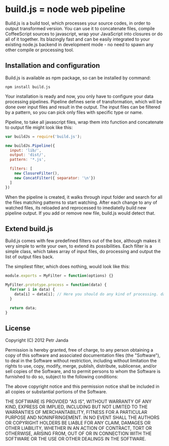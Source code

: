 # build.js = node web pipeline

Build.js is a build tool, which processes your source codes, in order to output transformed version. You can use it to
concatenate files, compile CoffeeScript sources to javascript, wrap your JavaScript into closures or do all of it together. Its blazingly fast and can be easily integrated to your existing node.js backend in development mode - no need to spawn any other compile or processing tool.

## Installation and configuration

Build.js is available as npm package, so can be installed by command:

    npm install build.js

Your installation is ready and now, you only have to configure your data processing pipelines. Pipeline defines serie
of transformation, which will be done over input files and result in the output. The input files can be filtered by a 
pattern, so you can pick only files with specific type or name.

Pipeline, to take all javascript files, wrap them into function and concatenate to output file might look like this:

```javascript
var buildJs = require('build.js');

new buildJs.Pipeline({
  input: 'lib/',
  output: 'dist/',
  pattern: '*.js',

  filters: [
    new ClosureFilter(),
    new ConcatFilter({ separator: '\n'})
  ]
})
```

When the pipeline is created, it walks through input folder and search for all the files matching patterns to start 
watching. After each change to any of watched files, its reloaded and reprocessed to imediatelly build new pipeline output. If you add or remove new file, build.js would detect that.

## Extend build.js

Build.js comes with few predefined filters out of the box, although makes it very simple to write your own, to extend its possibilities. Each filter is a simple class, which takes array of input files, do processing and output the list
of output files back.

The simpliest filter, which does nothing, would look like this:

```javascript
module.exports = MyFilter = function(options) {}

MyFilter.prototype.process = function(data) {
  for(var i in data) {
    data[i] = data[i]; // Here you should do any kind of processing. data array is list of file contents.
  }

  return data;
}
```

## License

Copyright (C) 2012 Petr Janda

Permission is hereby granted, free of charge, to any person obtaining a copy of
this software and associated documentation files (the "Software"), to deal in
the Software without restriction, including without limitation the rights to
use, copy, modify, merge, publish, distribute, sublicense, and/or sell copies
of the Software, and to permit persons to whom the Software is furnished to do
so, subject to the following conditions:

The above copyright notice and this permission notice shall be included in all
copies or substantial portions of the Software.

THE SOFTWARE IS PROVIDED "AS IS", WITHOUT WARRANTY OF ANY KIND, EXPRESS OR
IMPLIED, INCLUDING BUT NOT LIMITED TO THE WARRANTIES OF MERCHANTABILITY,
FITNESS FOR A PARTICULAR PURPOSE AND NONINFRINGEMENT. IN NO EVENT SHALL THE
AUTHORS OR COPYRIGHT HOLDERS BE LIABLE FOR ANY CLAIM, DAMAGES OR OTHER
LIABILITY, WHETHER IN AN ACTION OF CONTRACT, TORT OR OTHERWISE, ARISING FROM,
OUT OF OR IN CONNECTION WITH THE SOFTWARE OR THE USE OR OTHER DEALINGS IN THE
SOFTWARE.